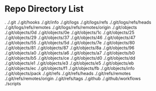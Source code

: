 # Repo Directory List
.
./.git
./.git/hooks
./.git/info
./.git/logs
./.git/logs/refs
./.git/logs/refs/heads
./.git/logs/refs/remotes
./.git/logs/refs/remotes/origin
./.git/objects
./.git/objects/0d
./.git/objects/0e
./.git/objects/1c
./.git/objects/25
./.git/objects/29
./.git/objects/37
./.git/objects/46
./.git/objects/47
./.git/objects/55
./.git/objects/5d
./.git/objects/7e
./.git/objects/80
./.git/objects/81
./.git/objects/87
./.git/objects/8a
./.git/objects/96
./.git/objects/a0
./.git/objects/a6
./.git/objects/a7
./.git/objects/b0
./.git/objects/b5
./.git/objects/ce
./.git/objects/d0
./.git/objects/dd
./.git/objects/e1
./.git/objects/e3
./.git/objects/e5
./.git/objects/eb
./.git/objects/ec
./.git/objects/f1
./.git/objects/fb
./.git/objects/info
./.git/objects/pack
./.git/refs
./.git/refs/heads
./.git/refs/remotes
./.git/refs/remotes/origin
./.git/refs/tags
./.github
./.github/workflows
./scripts
